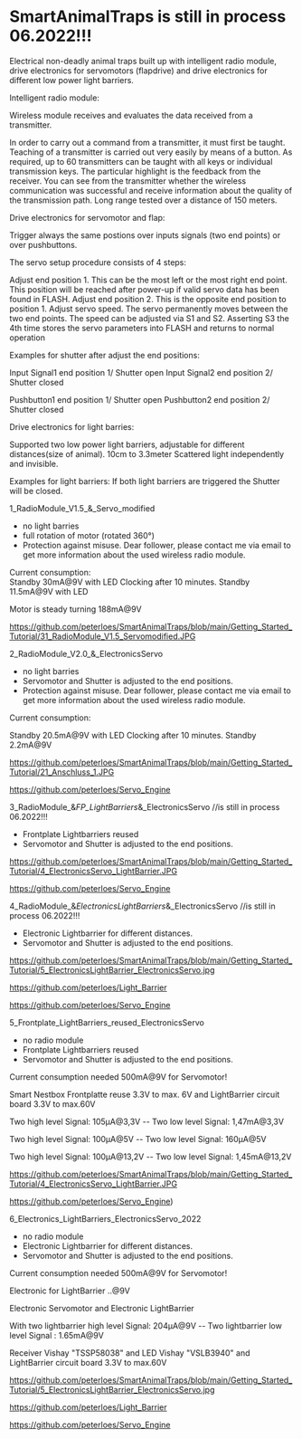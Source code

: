 # SmartAnimalTraps is still in process 06.2022!!!
Electrical non-deadly animal traps built up with intelligent radio module, drive electronics for servomotors
(flapdrive) and drive electronics for different low power light barriers.

Intelligent radio module:

Wireless module receives and evaluates the data received from a transmitter.

In order to carry out a command from a transmitter, it must first be taught.
Teaching of a transmitter is carried out very easily by means of a button.
As required, up to 60 transmitters can be taught with all keys or individual transmission keys.
The particular highlight is the feedback from the receiver. You can see from the transmitter
whether the wireless communication was successful and receive information about the quality of the transmission path. Long range tested over a distance of 150 meters.


Drive electronics for servomotor and flap:

Trigger always the same postions over inputs signals (two end points) or over pushbuttons.

The servo setup procedure consists of 4 steps:

Adjust end position 1. This can be the most left or the most right end point. This position will be reached after power-up if valid servo data has been found in FLASH.
Adjust end position 2. This is the opposite end position to position 1.
Adjust servo speed. The servo permanently moves between the two end points. The speed can be adjusted via S1 and S2.
Asserting S3 the 4th time stores the servo parameters into FLASH and returns to normal operation

Examples for shutter after adjust the end positions:

Input Signal1 end position 1/ Shutter open
Input Signal2 end position 2/ Shutter closed

Pushbutton1 end position 1/ Shutter open
Pushbutton2 end position 2/ Shutter closed


Drive electronics for light barries:

Supported two low power light barriers, adjustable for different distances(size of animal). 10cm to 3.3meter
Scattered light independently and invisible.

Examples for light barriers:
If both light barriers are triggered the Shutter will be closed.




1_RadioModule_V1.5_&_Servo_modified
- no light barries
- full rotation of motor (rotated 360°)
- Protection against misuse. Dear follower, please contact me via email to get more information about the used wireless radio module. 

Current consumption:  
Standby 30mA@9V with LED
Clocking after 10 minutes.
Standby 11.5mA@9V with LED

Motor is steady turning 188mA@9V

https://github.com/peterloes/SmartAnimalTraps/blob/main/Getting_Started_Tutorial/31_RadioModule_V1.5_Servomodified.JPG


2_RadioModule_V2.0_&_ElectronicsServo
- no light barries
- Servomotor and Shutter is adjusted to the end positions.
- Protection against misuse. Dear follower, please contact me via email to get more information about the used wireless radio module. 

Current consumption:  

Standby 20.5mA@9V with LED
Clocking after 10 minutes.
Standby 2.2mA@9V

https://github.com/peterloes/SmartAnimalTraps/blob/main/Getting_Started_Tutorial/21_Anschluss_1.JPG

https://github.com/peterloes/Servo_Engine


3_RadioModule_&_FP_LightBarriers_&_ElectronicsServo //is still in process 06.2022!!!
- Frontplate Lightbarriers reused
- Servomotor and Shutter is adjusted to the end positions.

https://github.com/peterloes/SmartAnimalTraps/blob/main/Getting_Started_Tutorial/4_ElectronicsServo_LightBarrier.JPG

https://github.com/peterloes/Servo_Engine


4_RadioModule_&_ElectronicsLightBarriers_&_ElectronicsServo //is still in process 06.2022!!!
- Electronic Lightbarrier for different distances.
- Servomotor and Shutter is adjusted to the end positions.


https://github.com/peterloes/SmartAnimalTraps/blob/main/Getting_Started_Tutorial/5_ElectronicsLightBarrier_ElectronicsServo.jpg

https://github.com/peterloes/Light_Barrier

https://github.com/peterloes/Servo_Engine


5_Frontplate_LightBarriers_reused_ElectronicsServo

- no radio module
- Frontplate Lightbarriers reused
- Servomotor and Shutter is adjusted to the end positions.

Current consumption needed 500mA@9V for Servomotor!

Smart Nestbox Frontplatte reuse 3.3V to max. 6V and LightBarrier circuit board 3.3V to max.60V 

Two high level Signal: 105µA@3,3V  -- Two low  level Signal: 1,47mA@3,3V

Two high level Signal: 100µA@5V    -- Two low  level Signal: 160µA@5V

Two high level Signal: 100µA@13,2V -- Two low  level Signal: 1,45mA@13,2V

https://github.com/peterloes/SmartAnimalTraps/blob/main/Getting_Started_Tutorial/4_ElectronicsServo_LightBarrier.JPG

https://github.com/peterloes/Servo_Engine)


6_Electronics_LightBarriers_ElectronicsServo_2022

- no radio module
- Electronic Lightbarrier for different distances.
- Servomotor and Shutter is adjusted to the end positions.

Current consumption needed 500mA@9V for Servomotor!

Electronic for LightBarrier ..@9V

Electronic Servomotor and Electronic LightBarrier

With two lightbarrier high level Signal: 204µA@9V -- Two lightbarrier low level Signal : 1.65mA@9V

Receiver Vishay "TSSP58038" and LED Vishay "VSLB3940" and LightBarrier circuit board 3.3V to max.60V 

https://github.com/peterloes/SmartAnimalTraps/blob/main/Getting_Started_Tutorial/5_ElectronicsLightBarrier_ElectronicsServo.jpg

https://github.com/peterloes/Light_Barrier

https://github.com/peterloes/Servo_Engine
